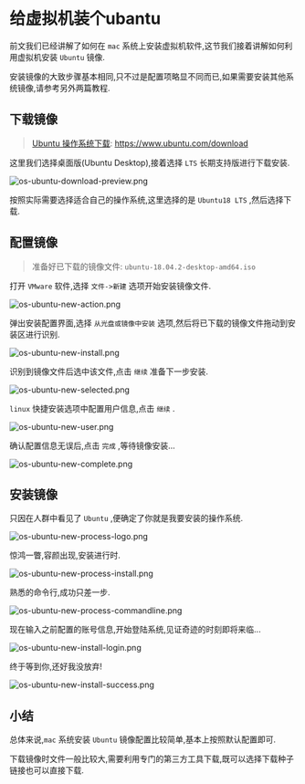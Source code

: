 # 给虚拟机装个ubantu

前文我们已经讲解了如何在 `mac` 系统上安装虚拟机软件,这节我们接着讲解如何利用虚拟机安装 `Ubuntu` 镜像.

安装镜像的大致步骤基本相同,只不过是配置项略显不同而已,如果需要安装其他系统镜像,请参考另外两篇教程.

## 下载镜像

> [Ubuntu 操作系统下载](https://www.ubuntu.com/download): https://www.ubuntu.com/download

这里我们选择桌面版(Ubuntu Desktop),接着选择 `LTS` 长期支持版进行下载安装.

![os-ubuntu-download-preview.png](./images/os-ubuntu-download-preview.png)

按照实际需要选择适合自己的操作系统,这里选择的是 `Ubuntu18 LTS` ,然后选择下载.

## 配置镜像

> 准备好已下载的镜像文件: `ubuntu-18.04.2-desktop-amd64.iso` 

打开 `VMware` 软件,选择 `文件->新建` 选项开始安装镜像文件.

![os-ubuntu-new-action.png](./images/os-win7-new-action.png)

弹出安装配置界面,选择 `从光盘或镜像中安装` 选项,然后将已下载的镜像文件拖动到安装区进行识别.

![os-ubuntu-new-install.png](./images/os-win7-new-install.png)

识别到镜像文件后选中该文件,点击 `继续` 准备下一步安装.

![os-ubuntu-new-selected.png](./images/os-ubuntu-new-selected.png)

`linux` 快捷安装选项中配置用户信息,点击 `继续` .

![os-ubuntu-new-user.png](./images/os-ubuntu-new-user.png)

确认配置信息无误后,点击 `完成` ,等待镜像安装...

![os-ubuntu-new-complete.png](./images/os-ubuntu-new-complete.png)

## 安装镜像

只因在人群中看见了 `Ubuntu` ,便确定了你就是我要安装的操作系统.

![os-ubuntu-new-process-logo.png](./images/os-ubuntu-new-process-logo.png)

惊鸿一瞥,容颜出现,安装进行时.

![os-ubuntu-new-process-install.png](./images/os-ubuntu-new-process-install.png)

熟悉的命令行,成功只差一步.

![os-ubuntu-new-process-commandline.png](./images/os-ubuntu-new-process-commandline.png)

现在输入之前配置的账号信息,开始登陆系统,见证奇迹的时刻即将来临...

![os-ubuntu-new-install-login.png](./images/os-ubuntu-new-install-login.png)

终于等到你,还好我没放弃!

![os-ubuntu-new-install-success.png](./images/os-ubuntu-new-install-success.png)

## 小结

总体来说,`mac` 系统安装 `Ubuntu` 镜像配置比较简单,基本上按照默认配置即可.

下载镜像时文件一般比较大,需要利用专门的第三方工具下载,既可以选择下载种子链接也可以直接下载.

